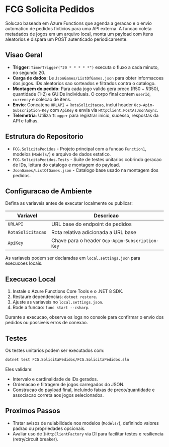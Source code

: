 # FCG Solicita Pedidos

Solucao baseada em Azure Functions que agenda a geracao e o envio automatico de pedidos ficticios para uma API externa. A funcao coleta metadados de jogos em um arquivo local, monta um payload com itens aleatorios e dispara um POST autenticado periodicamente.

## Visao Geral
- **Trigger**: `TimerTrigger("20 * * * * *")` executa o fluxo a cada minuto, no segundo 20.
- **Carga de dados**: Le `JsonGames/ListOfGames.json` para obter informacoes dos jogos. IDs aleatorios sao sorteados e filtrados contra o catalogo.
- **Montagem do pedido**: Para cada jogo valido gera preco (R$50-R$350), quantidade (1-2) e GUIDs individuais. O corpo final contem `userId`, `currency` e colecao de itens.
- **Envio**: Concatena `URLAPI` + `RotaSolicitacao`, inclui header `Ocp-Apim-Subscription-Key` com `ApiKey` e envia via `HttpClient.PostAsJsonAsync`.
- **Telemetria**: Utiliza `ILogger` para registrar inicio, sucesso, respostas da API e falhas.

## Estrutura do Repositorio
- `FCG.SolicitaPedidos` - Projeto principal com a funcao `Function1`, modelos (`Models/`) e arquivo de dados estatico.
- `FCG.SolicitaPedidos.Tests` - Suite de testes unitarios cobrindo geracao de IDs, leitura do catalogo e montagem do payload.
- `JsonGames/ListOfGames.json` - Catalogo base usado na montagem dos pedidos.

## Configuracao de Ambiente
Defina as variaveis antes de executar localmente ou publicar:

| Variavel          | Descricao                                |
|-------------------|-------------------------------------------|
| `URLAPI`          | URL base do endpoint de pedidos           |
| `RotaSolicitacao` | Rota relativa adicionada a URL base       |
| `ApiKey`          | Chave para o header `Ocp-Apim-Subscription-Key` |

As variaveis podem ser declaradas em `local.settings.json` para execucoes locais.

## Execucao Local
1. Instale o Azure Functions Core Tools e o .NET 8 SDK.
2. Restaure dependencias: `dotnet restore`.
3. Ajuste as variaveis no `local.settings.json`.
4. Rode a funcao: `func start --csharp`.

Durante a execucao, observe os logs no console para confirmar o envio dos pedidos ou possiveis erros de conexao.

## Testes
Os testes unitarios podem ser executados com:

```bash
dotnet test FCG.SolicitaPedidos/FCG.SolicitaPedidos.sln
```

Eles validam:
- Intervalo e cardinalidade de IDs gerados.
- Ordenacao e filtragem de jogos carregados do JSON.
- Construcao do payload final, incluindo faixas de preco/quantidade e associacao correta aos jogos selecionados.

## Proximos Passos
- Tratar avisos de nulabilidade nos modelos (`Models/`), definindo valores padrao ou propriedades opcionais.
- Avaliar uso de `IHttpClientFactory` via DI para facilitar testes e resiliencia (retry/circuit breaker).
